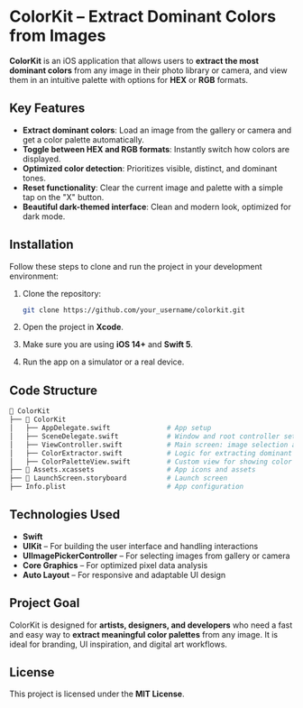 # ColorKit – Extract Dominant Colors from Images

**ColorKit** is an iOS application that allows users to **extract the most dominant colors** from any image in their photo library or camera, and view them in an intuitive palette with options for **HEX** or **RGB** formats.

## Key Features

- **Extract dominant colors**: Load an image from the gallery or camera and get a color palette automatically.
- **Toggle between HEX and RGB formats**: Instantly switch how colors are displayed.
- **Optimized color detection**: Prioritizes visible, distinct, and dominant tones.
- **Reset functionality**: Clear the current image and palette with a simple tap on the "X" button.
- **Beautiful dark-themed interface**: Clean and modern look, optimized for dark mode.

## Installation

Follow these steps to clone and run the project in your development environment:

1. Clone the repository:
    
    ```bash
    git clone https://github.com/your_username/colorkit.git
    ```
    
2. Open the project in **Xcode**.
3. Make sure you are using **iOS 14+** and **Swift 5**.
4. Run the app on a simulator or a real device.

## Code Structure

```bash
📂 ColorKit
├── 📂 ColorKit
│   ├── AppDelegate.swift              # App setup
│   ├── SceneDelegate.swift            # Window and root controller setup
│   ├── ViewController.swift           # Main screen: image selection and palette display
│   ├── ColorExtractor.swift           # Logic for extracting dominant colors
│   ├── ColorPaletteView.swift         # Custom view for showing color circles and codes
├── 📂 Assets.xcassets                  # App icons and assets
├── 📂 LaunchScreen.storyboard          # Launch screen
├── Info.plist                         # App configuration
```

## Technologies Used

- **Swift**
- **UIKit** – For building the user interface and handling interactions
- **UIImagePickerController** – For selecting images from gallery or camera
- **Core Graphics** – For optimized pixel data analysis
- **Auto Layout** – For responsive and adaptable UI design

## Project Goal

ColorKit is designed for **artists, designers, and developers** who need a fast and easy way to **extract meaningful color palettes** from any image. It is ideal for branding, UI inspiration, and digital art workflows.

## License

This project is licensed under the **MIT License**.
